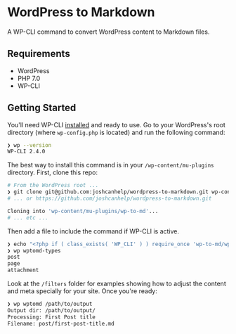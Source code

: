 # WordPress to Markdown

A WP-CLI command to convert WordPress content to Markdown files.

## Requirements

- WordPress
- PHP 7.0
- WP-CLI

## Getting Started

You'll need WP-CLI [installed](https://wp-cli.org/#installing) and ready to use. Go to your WordPress's root directory (where `wp-config.php` is located) and run the following command:

```bash
❯ wp --version
WP-CLI 2.4.0
```
The best way to install this command is in your `/wp-content/mu-plugins` directory. First, clone this repo:

```bash
# From the WordPress root ...
❯ git clone git@github.com:joshcanhelp/wordpress-to-markdown.git wp-content/mu-plugins/wp-to-md
# ... or https://github.com/joshcanhelp/wordpress-to-markdown.git

Cloning into 'wp-content/mu-plugins/wp-to-md'...
# ... etc ...
```

Then add a file to include the command if WP-CLI is active.

```bash
❯ echo "<?php if ( class_exists( 'WP_CLI' ) ) require_once 'wp-to-md/wp-to-md.php';" > wp-content/mu-plugins/wp-to-md.php
❯ wp wptomd-types
post
page
attachment
```

Look at the `/filters` folder for examples showing how to adjust the content and meta specially for your site. Once you're ready:

```bash
❯ wp wptomd /path/to/output
Output dir: /path/to/output/
Processing: First Post title
Filename: post/first-post-title.md
```
